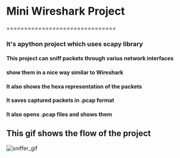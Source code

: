# Mini Wireshark Project
===============================
### It's apython project which uses scapy library

#### This project can sniff packets through varius network interfaces 
#### show them in a nice way similar to Wireshark
#### It also shows the hexa representation of the packets
#### It saves captured packets in .pcap format
#### It also opens .pcap files and shows them


## This gif shows the flow of the project
![sniffer_gif](https://user-images.githubusercontent.com/20757813/34324155-ff97c62e-e86f-11e7-9186-803ad1508298.gif)
